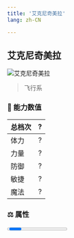 ```yaml
---
title: '艾克尼奇美拉'
lang: zh-CN

---
```


<RouterBack />

## 艾克尼奇美拉

![艾克尼奇美拉](https://user-images.githubusercontent.com/78347270/115866362-88032080-a474-11eb-8bd7-fb49c55e6c64.gif) 

> 飞行系


### 💪 能力数值

| 总档次       | ?            |
| :----------- |:-------------:|
| 体力      | ?   <Stars :number="5" />  |
| 力量      | ?   <Stars :number="5" />  |
| 防御      | ?  <Stars :number="5" />  | 
| 敏捷      | ?  <Stars :number="5" />  | 
| 魔法      | ?  <Stars :number="5" />   | 


### ⚖️ 属性


<Progress earth :number="0" />

<Progress water :number="0" />

<Progress fire :number="0" />

<Progress wind :number="0" />

### ✨ 技能栏 <Strong>9个</Strong>

- 攻击
- 防御

### 👶 1级出现点

- 无

